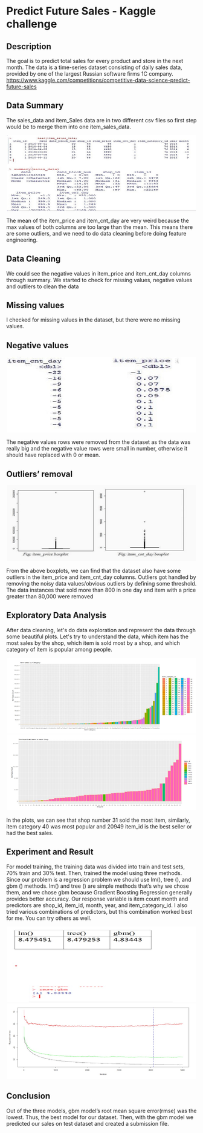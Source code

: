 # Predict Future Sales - Kaggle challenge 

## Description
The goal is to predict total sales for every product and store in the next month. The data is a time-series dataset consisting of daily sales data, provided by one of the largest Russian software firms 1C company. https://www.kaggle.com/competitions/competitive-data-science-predict-future-sales

## Data Summary 
The sales_data and item_Sales data are in two different csv files so first step would be to merge them into one item_sales_data.
<p align="center">
    <img src="summary_data.jpg" width="500" height="200" title="hover text">
</p>

The mean of the item_price and item_cnt_day are very weird because the max values of both columns are too large than the mean. This means there are some outliers, and we need to do data cleaning before doing feature engineering.

## Data Cleaning 
We could see the negative values in item_price and item_cnt_day columns through summary. We started to check for missing values, negative values and outliers to clean the data

## Missing values
I checked for missing values in the dataset, but there were no missing values.

## Negative values
<p align="center">
    <img src="negative_values.jpg" width="500" height="200" title="hover text">
</p>

The negative values rows were removed from the dataset as the data was really big and the negative value rows were small in number, otherwise it should have replaced with 0 or mean.

## Outliers’ removal
<p align="center">
    <img src="outliers.jpg" width="500" height="200" title="hover text">
</p>

From the above boxplots, we can find that the dataset also have some outliers in the item_price and item_cnt_day columns. Outliers got handled by removing the noisy data values/obvious outliers by defining some threshold. The data instances that sold more than 800 in one day and item with a price greater than 80,000 were removed

## Exploratory Data Analysis
After data cleaning, let's do data exploration and represent the data through some beautiful plots. Let's try to understand the data, which item has the most sales by the shop, which item is sold most by a shop, and which category of item is popular among people.

<p align="center">
    <img src="sales_count_vs_item.jpg" width="500" height="200" title="hover text">
    <img src="sales_count_vs_shop.jpg" width="500" height="200" title="hover text">
</p>

In the plots, we can see that shop number 31 sold the most item, similarly, item category 40 was most popular and 20949 item_id is the best seller or had the best sales.

## Experiment and Result 
For model training, the training data was divided into train and test sets, 70% train and 30% test. Then, trained the model using three methods. Since our problem is a regression problem we should use lm(), tree (), and gbm () methods. lm() and tree () are simple methods that’s why we chose them, and we chose gbm because Gradient Boosting Regression generally provides better accuracy. Our response variable is item count month and predictors are shop_id, item_id, month, year, and item_category_id. I also tried various combinations of predictors, but this combination worked best for me. You can try others as well.

<p align="center">
    <img src="result_table.jpg" width="500" height="200" title="hover text">
    <img src="gbm_plot.jpg" width="500" height="200" title="hover text">
</p>

## Conclusion
Out of the three models, gbm model’s root mean square error(rmse) was the lowest. Thus, the best model for our dataset. Then, with the gbm model we predicted our sales on test dataset and created a submission file.
